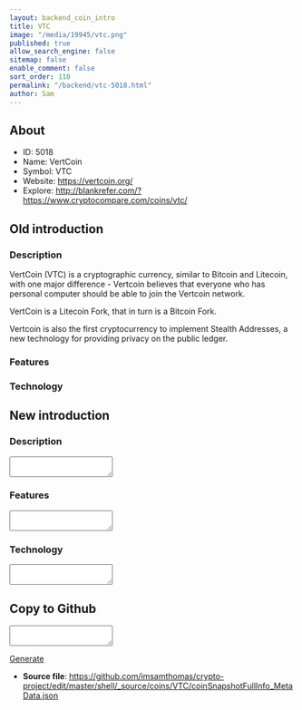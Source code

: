 ```yaml
---
layout: backend_coin_intro
title: VTC
image: "/media/19945/vtc.png"
published: true
allow_search_engine: false
sitemap: false
enable_comment: false
sort_order: 110
permalink: "/backend/vtc-5018.html"
author: Sam
---
```


## About

- ID: 5018
- Name: VertCoin
- Symbol: VTC
- Website: https://vertcoin.org/
- Explore: http://blankrefer.com/?https://www.cryptocompare.com/coins/vtc/


## Old introduction

### Description

<p>VertCoin (VTC) is a cryptographic currency, similar to Bitcoin and Litecoin, with one major difference - Vertcoin believes that everyone who has personal computer should be able to join the Vertcoin network.</p><p>VertCoin is a Litecoin Fork, that in turn is a Bitcoin Fork.</p><p><span>Vertcoin is also the first cryptocurrency to implement Stealth Addresses, a new technology for providing privacy on the public ledger.</span></p>

### Features


### Technology




## New introduction


### Description
<textarea id="meta_description" name="description"></textarea>

### Features
<textarea id="meta_features" name="features"></textarea>

### Technology
<textarea id="meta_technology" name="technology"></textarea>


## Copy to Github

<textarea id="coinsnapshotfullinfo_metadata"></textarea>

<a href="#gen" onclick="generateMetaDatJson()">Generate</a>

- **Source file**: <a href="https://github.com/imsamthomas/crypto-project/edit/master/shell/_source/coins/VTC/coinSnapshotFullInfo_MetaData.json">https://github.com/imsamthomas/crypto-project/edit/master/shell/_source/coins/VTC/coinSnapshotFullInfo_MetaData.json</a>

